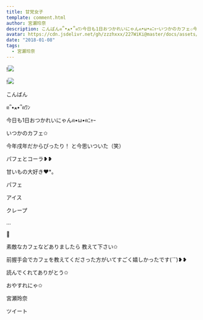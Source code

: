 ```yaml
---
title: 甘党女子
template: comment.html
author: 宮瀬玲奈
description: こんばんฅ՞•ﻌ•՞ฅﾜﾝ今日も1日おつかれいにゃんฅ•ω•ฅﾆｬｰいつかのカフェ✩今年戌年だからぴったり！と今思いついた（笑）パフェとコーラ❥❥...
avatar: https://cdn.jsdelivr.net/gh/zzzhxxx/227WiKi@master/docs/assets/photo/avatar/reina.jpg
date: "2018-01-08"
tags:
  - 宮瀬玲奈
---
```


!![](https://cdn.jsdelivr.net/gh/227WiKi/227WiKi-image@master/blog-image/reina-2018-01-08_1.jpg)

!![](https://cdn.jsdelivr.net/gh/227WiKi/227WiKi-image@master/blog-image/reina-2018-01-08_2.jpg)



  こんばん

ฅ՞•ﻌ•՞ฅﾜﾝ



今日も1日おつかれいにゃんฅ•ω•ฅﾆｬｰ












いつかのカフェ✩


今年戌年だからぴったり！
と今思いついた（笑）












パフェとコーラ❥❥







甘いもの大好き❤︎*。




パフェ

アイス

クレープ


...



💓









素敵なカフェなどありましたら
教えて下さい✩




前握手会でカフェを教えてくださった方がいてすごく嬉しかったです(*˙˘˙*)❥❥




読んでくれてありがとう✩

おやすれにゃ✩




宮瀬玲奈


ツイート



